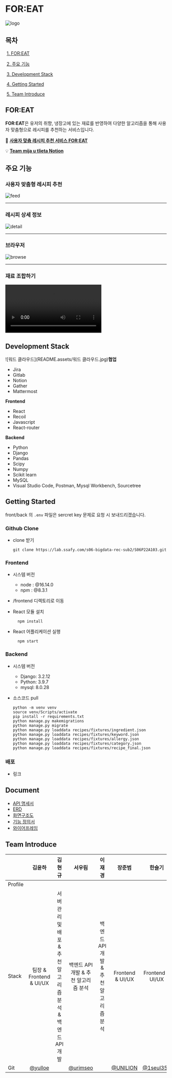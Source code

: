 # FOR:EAT

![logo](README.assets/logo.png)

## 목차

​	[1. FOR:EAT](#for:eat)

​	[2. 주요 기능](#주요-기능)

​	[3. Development Stack](#development-stack)

​	[4. Getting Started](#getting-started)

​	[5. Team Introduce](#team-introduce)



## FOR:EAT

**FOR:EAT**은 유저의 취향, 냉장고에 있는 재료를 반영하여 다양한 알고리즘을 통해 사용자 맞춤형으로 레시피를 추천하는 서비스입니다. 

🍴 [**사용자 맞춤 레시피 추천 서비스 FOR:EAT**](https://j6a103.p.ssafy.io/)

💡 [**Team mija u tlieta Notion**](https://www.notion.so/FOR-EAT-e294d1ecbda54887aa3d1930119d6e95)



## 주요 기능

### 사용자 맞춤형 레시피 추천

![feed](README.assets/feed.PNG)



<hr/>

### 레시피 상세 정보

![detail](README.assets/detail.PNG)

<hr/>

### 브라우저

![browse](README.assets/browse.PNG)

<hr/>

### 재료 조합하기

<video src="README.assets/ingredient.mp4"></video>





## Development Stack

![워드 클라우드](README.assets/워드 클라우드.jpg)**협업**
- Jira
- Gitlab
- Notion
- Gather
- Mattermost

**Frontend**

- React
- Recoil
- Javascript
- React-router

**Backend**

- Python
- Django
- Pandas
- Scipy
- Numpy
- Scikit learn
- MySQL
- Visual Studio Code, Postman, Mysql Workbench, Sourcetree





## Getting Started

front/back 의 `.env` 파일은 sercret key 문제로 요청 시 보내드리겠습니다.

### **Github Clone**

- clone 받기

  ```
  git clone https://lab.ssafy.com/s06-bigdata-rec-sub2/S06P22A103.git
  ```

### **Frontend**

- 시스템 버전
    - node : @16.14.0
    - npm : @8.3.1
- /frontend 디렉토리로 이동
- React 모듈 설치
  
    ```
      npm install
    ```
    
- React 어플리케이션 실행
  
    ```
      npm start
    ```
    

### **Backend**

- 시스템 버전
    - Django: 3.2.12
    - Python: 3.9.7
    - mysql: 8.0.28
- 소스코드 pull
  
    ```
    python -m venv venv
    source venv/Scripts/activate
    pip install -r requirements.txt
    python manage.py makemigrations
    python manage.py migrate
    python manage.py loaddata recipes/fixtures/ingredient.json
    python manage.py loaddata recipes/fixtures/keyword.json
    python manage.py loaddata recipes/fixtures/allergy.json
    python manage.py loaddata recipes/fixtures/category.json
    python manage.py loaddata recipes/fixtures/recipe_final.json
    ```
    

### 배포

- 링크



## Document

- <a href="https://lab.ssafy.com/s06-bigdata-rec-sub2/S06P22A103/-/blob/docs/docs/API_%EB%AA%85%EC%84%B8%EC%84%9C.pdf">API 명세서</a>
- <a href="https://lab.ssafy.com/s06-bigdata-rec-sub2/S06P22A103/-/blob/docs/docs/ERD.PNG">ERD</a>
- <a href="https://lab.ssafy.com/s06-bigdata-rec-sub2/S06P22A103/-/blob/docs/docs/%ED%99%94%EB%A9%B4%EA%B5%AC%EC%A1%B0%EB%8F%84.pdf">화면구조도</a>
- <a href="https://lab.ssafy.com/s06-bigdata-rec-sub2/S06P22A103/-/blob/docs/docs/%EA%B8%B0%EB%8A%A5%EC%A0%95%EC%9D%98%EC%84%9C.pdf">기능 정의서</a>
- <a href="https://lab.ssafy.com/s06-bigdata-rec-sub2/S06P22A103/-/blob/docs/docs/%EC%99%80%EC%9D%B4%EC%96%B4%ED%94%84%EB%A0%88%EC%9E%84.PNG">와이어프레임</a>



## Team Introduce

|         |                김윤하                |                          김현규                          |                 서우림                 |                이재경                |                 장준범                  |                  한슬기                  |
| ------- | :----------------------------------: | :------------------------------------------------------: | :------------------------------------: | :----------------------------------: | :-------------------------------------: | :--------------------------------------: |
| Profile |                                      |                                                          |                                        |                                      |                                         |                                          |
| Stack   |       팀장 & Frontend & UI/UX        | 서버 관리 및 배포 & 추천 알고리즘 분석 & 백엔드 API 개발 |  백엔드 API 개발 & 추천 알고리즘 분석  | 백엔드 API 개발 & 추천 알고리즘 분석 |            Frontend & UI/UX             |             Frontend & UI/UX             |
| Git     | [@yulloe](https://github.com/yulloe) |                                                          | [@urimseo](https://github.com/urimseo) |                                      | [@UNILION](https://github.com/UNILION/) | [@1seul357](https://github.com/1seul357) |

